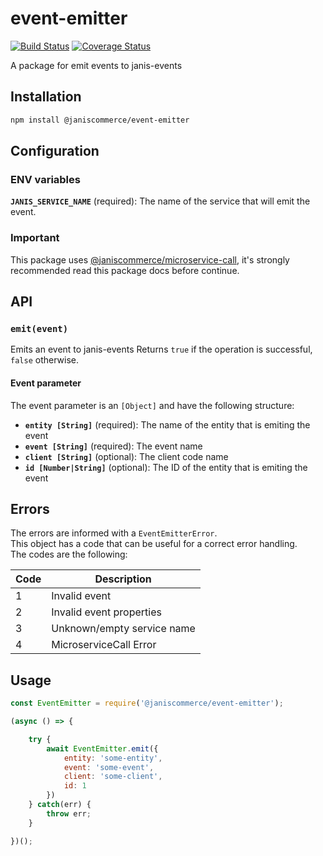 # event-emitter

[![Build Status](https://travis-ci.org/janis-commerce/event-emitter.svg?branch=master)](https://travis-ci.org/janis-commerce/event-emitter)
[![Coverage Status](https://coveralls.io/repos/github/janis-commerce/event-emitter/badge.svg?branch=master)](https://coveralls.io/github/janis-commerce/event-emitter?branch=master)

A package for emit events to janis-events

## Installation
```sh
npm install @janiscommerce/event-emitter
```

## Configuration
### ENV variables
**`JANIS_SERVICE_NAME`** (required): The name of the service that will emit the event.

### Important
This package uses [@janiscommerce/microservice-call](https://www.npmjs.com/package/@janiscommerce/microservice-call), it's strongly recommended read this package docs before continue.

## API

### **`emit(event)`**

Emits an event to janis-events
Returns `true` if the operation is successful, `false` otherwise.

#### Event parameter

The event parameter is an `[Object]` and have the following structure:
- **`entity [String]`** (required): The name of the entity that is emiting the event
- **`event [String]`** (required): The event name
- **`client [String]`** (optional): The client code name
- **`id [Number|String]`** (optional): The ID of the entity that is emiting the event

## Errors

The errors are informed with a `EventEmitterError`.  
This object has a code that can be useful for a correct error handling.  
The codes are the following:  

| Code | Description                    |
|------|--------------------------------|
| 1    | Invalid event                  |
| 2    | Invalid event properties       |
| 3    | Unknown/empty service name     |
| 4    | MicroserviceCall Error         |

## Usage
```js
const EventEmitter = require('@janiscommerce/event-emitter');

(async () => {

	try {
		await EventEmitter.emit({
			entity: 'some-entity',
			event: 'some-event',
			client: 'some-client',
			id: 1
		})
	} catch(err) {
		throw err;
	}

})();
```
